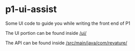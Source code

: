 # p1-ui-assist
Some UI code to guide you while writing the front end of P1

The UI portion can be found inside [/ui/](./ui/)

The API can be found inside [/src/main/java/com/revature/](./src/main/java/com/revature/)
